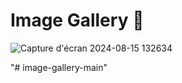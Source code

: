  # Image Gallery 🤩

 
![Capture d'écran 2024-08-15 132634](https://github.com/user-attachments/assets/b535b81c-4d3d-4817-af7d-506860153f30)

 
 
"# image-gallery-main" 
